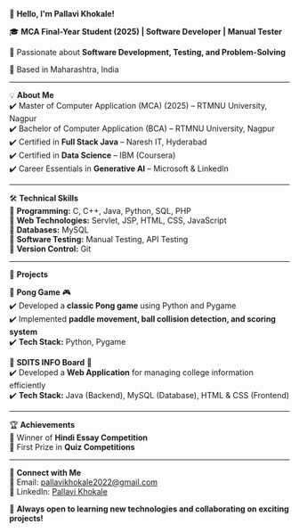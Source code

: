 🎯 **Hello, I'm Pallavi Khokale!**  

🎓 **MCA Final-Year Student (2025) | Software Developer | Manual Tester**  

🚀 Passionate about **Software Development, Testing, and Problem-Solving**  

📍 Based in Maharashtra, India  

---  

💡 **About Me**  
✔️ Master of Computer Application (MCA) (2025) – RTMNU University, Nagpur  
✔️ Bachelor of Computer Application (BCA) – RTMNU University, Nagpur  
✔️ Certified in **Full Stack Java** – Naresh IT, Hyderabad  
✔️ Certified in **Data Science** – IBM (Coursera)  
✔️ Career Essentials in **Generative AI** – Microsoft & LinkedIn  

---  

🛠 **Technical Skills**  
🔹 **Programming:** C, C++, Java, Python, SQL, PHP  
🔹 **Web Technologies:** Servlet, JSP, HTML, CSS, JavaScript  
🔹 **Databases:** MySQL  
🔹 **Software Testing:** Manual Testing, API Testing  
🔹 **Version Control:** Git  

---  

🚀 **Projects**  

🔹 **Pong Game** 🎮  
✔️ Developed a **classic Pong game** using Python and Pygame  
✔️ Implemented **paddle movement, ball collision detection, and scoring system**  
✔️ **Tech Stack:** Python, Pygame  

🔹 **SDITS INFO Board** 🏫  
✔️ Developed a **Web Application** for managing college information efficiently  
✔️ **Tech Stack:** Java (Backend), MySQL (Database), HTML & CSS (Frontend)  

---  

🏆 **Achievements**  
🏅 Winner of **Hindi Essay Competition**  
🏅 First Prize in **Quiz Competitions**  

---  

📩 **Connect with Me**  
📧 Email: [pallavikhokale2022@gmail.com](mailto:pallavikhokale2022@gmail.com)  
🔗 LinkedIn: [Pallavi Khokale](https://www.linkedin.com/in/pallavi-khokale-1452932a9)  

🌱 **Always open to learning new technologies and collaborating on exciting projects!**  

